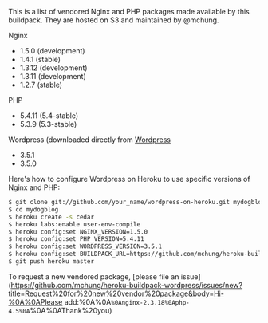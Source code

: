 This is a list of vendored Nginx and PHP packages made available by this buildpack.  They are hosted on S3 and maintained by @mchung.

Nginx
* 1.5.0 (development)
* 1.4.1 (stable)
* 1.3.12 (development)
* 1.3.11 (development)
* 1.2.7 (stable)

PHP
* 5.4.11 (5.4-stable)
* 5.3.9 (5.3-stable)

Wordpress (downloaded directly from [Wordpress](http://wordpress.org/download/release-archive/)
* 3.5.1
* 3.5.0

Here's how to configure Wordpress on Heroku to use specific versions of Nginx and PHP:

```bash
$ git clone git://github.com/your_name/wordpress-on-heroku.git mydogblog
$ cd mydogblog
$ heroku create -s cedar
$ heroku labs:enable user-env-compile
$ heroku config:set NGINX_VERSION=1.5.0
$ heroku config:set PHP_VERSION=5.4.11
$ heroku config:set WORDPRESS_VERSION=3.5.1
$ heroku config:set BUILDPACK_URL=https://github.com/mchung/heroku-buildpack-wordpress.git
$ git push heroku master
```

To request a new vendored package, [please file an issue](https://github.com/mchung/heroku-buildpack-wordpress/issues/new?title=Request%20for%20new%20vendor%20package&body=Hi-%0A%0APlease add:%0A%0A```%0Anginx-2.3.18%0Aphp-4.5%0A```%0A%0AThank%20you)
